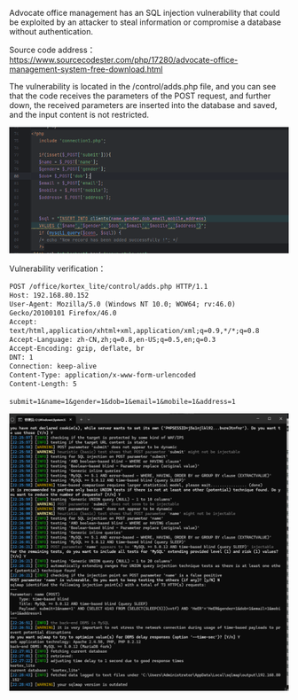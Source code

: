 

Advocate office management has an SQL injection vulnerability that could be exploited by an attacker to steal information or compromise a database without authentication.





Source code address：https://www.sourcecodester.com/php/17280/advocate-office-management-system-free-download.html



The vulnerability is located in the /control/adds.php file, and you can see that the code receives the parameters of the POST request, and further down, the received parameters are inserted into the database and saved, and the input content is not restricted.

![image-20250314121219146](images/image-20250314121219146.png)



Vulnerability verification：

```
POST /office/kortex_lite/control/adds.php HTTP/1.1
Host: 192.168.80.152
User-Agent: Mozilla/5.0 (Windows NT 10.0; WOW64; rv:46.0) Gecko/20100101 Firefox/46.0
Accept: text/html,application/xhtml+xml,application/xml;q=0.9,*/*;q=0.8
Accept-Language: zh-CN,zh;q=0.8,en-US;q=0.5,en;q=0.3
Accept-Encoding: gzip, deflate, br
DNT: 1
Connection: keep-alive
Content-Type: application/x-www-form-urlencoded
Content-Length: 5

submit=1&name=1&gender=1&dob=1&email=1&mobile=1&address=1
```

![image-20250314121238700](images/image-20250314121238700.png)




































